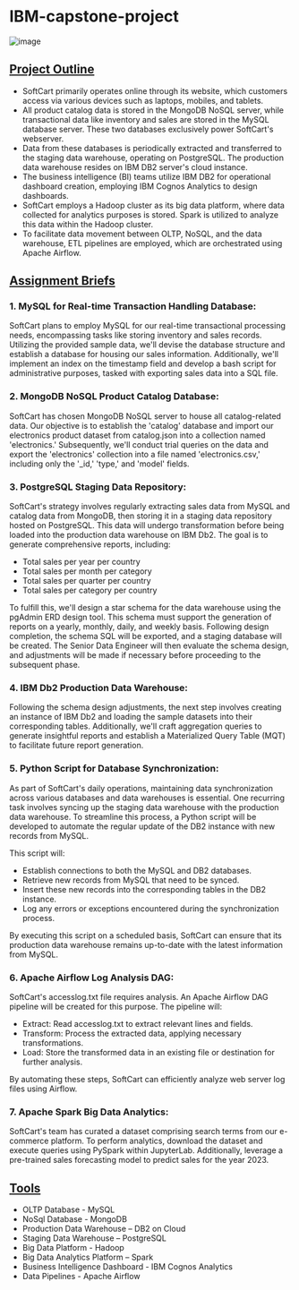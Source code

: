 # IBM-capstone-project
![image](https://github.com/hb267/IBM-capstone-project/assets/93075014/392f23a4-a569-4b48-9dc6-af33202dd2e9)

## <u>Project Outline</u>

 * SoftCart primarily operates online through its website, which customers access via various devices such as laptops, mobiles, and tablets.
 * All product catalog data is stored in the MongoDB NoSQL server, while transactional data like inventory and sales are stored in the MySQL database server. These two databases exclusively power SoftCart's webserver.
 * Data from these databases is periodically extracted and transferred to the staging data warehouse, operating on PostgreSQL. The production data warehouse resides on IBM DB2 server's cloud instance.
 * The business intelligence (BI) teams utilize IBM DB2 for operational dashboard creation, employing IBM Cognos Analytics to design dashboards.
 * SoftCart employs a Hadoop cluster as its big data platform, where data collected for analytics purposes is stored. Spark is utilized to analyze this data within the Hadoop cluster.
 * To facilitate data movement between OLTP, NoSQL, and the data warehouse, ETL pipelines are employed, which are orchestrated using Apache Airflow.

 ## <u>Assignment Briefs</u>

### 1. MySQL for Real-time Transaction Handling Database:
    
SoftCart plans to employ MySQL for our real-time transactional processing needs, encompassing tasks like storing inventory and sales records. Utilizing the provided sample data, we'll devise the database structure and establish a database for housing our sales information. Additionally, we'll implement an index on the timestamp field and develop a bash script for administrative purposes, tasked with exporting sales data into a SQL file.

### 2. MongoDB NoSQL Product Catalog Database:

SoftCart has chosen MongoDB NoSQL server to house all catalog-related data. Our objective is to establish the 'catalog' database and import our electronics product dataset from catalog.json into a collection named 'electronics.' Subsequently, we'll conduct trial queries on the data and export the 'electronics' collection into a file named 'electronics.csv,' including only the '_id,' 'type,' and 'model' fields.

### 3. PostgreSQL Staging Data Repository:

SoftCart's strategy involves regularly extracting sales data from MySQL and catalog data from MongoDB, then storing it in a staging data repository hosted on PostgreSQL. This data will undergo transformation before being loaded into the production data warehouse on IBM Db2. The goal is to generate comprehensive reports, including:

 * Total sales per year per country
 * Total sales per month per category
 * Total sales per quarter per country
 * Total sales per category per country

To fulfill this, we'll design a star schema for the data warehouse using the pgAdmin ERD design tool. This schema must support the generation of reports on a yearly, monthly, daily, and weekly basis. Following design completion, the schema SQL will be exported, and a staging database will be created. The Senior Data Engineer will then evaluate the schema design, and adjustments will be made if necessary before proceeding to the subsequent phase.

### 4. IBM Db2 Production Data Warehouse:

Following the schema design adjustments, the next step involves creating an instance of IBM Db2 and loading the sample datasets into their corresponding tables. Additionally, we'll craft aggregation queries to generate insightful reports and establish a Materialized Query Table (MQT) to facilitate future report generation.

### 5. Python Script for Database Synchronization:

As part of SoftCart's daily operations, maintaining data synchronization across various databases and data warehouses is essential. One recurring task involves syncing up the staging data warehouse with the production data warehouse. To streamline this process, a Python script will be developed to automate the regular update of the DB2 instance with new records from MySQL.

This script will:

 * Establish connections to both the MySQL and DB2 databases.
 * Retrieve new records from MySQL that need to be synced.
 * Insert these new records into the corresponding tables in the DB2 instance.
 * Log any errors or exceptions encountered during the synchronization process.

By executing this script on a scheduled basis, SoftCart can ensure that its production data warehouse remains up-to-date with the latest information from MySQL.

### 6. Apache Airflow Log Analysis DAG:

SoftCart's accesslog.txt file requires analysis. An Apache Airflow DAG pipeline will be created for this purpose. The pipeline will:

 * Extract: Read accesslog.txt to extract relevant lines and fields.
 * Transform: Process the extracted data, applying necessary transformations.
 * Load: Store the transformed data in an existing file or destination for further analysis.

By automating these steps, SoftCart can efficiently analyze web server log files using Airflow.

### 7. Apache Spark Big Data Analytics:

SoftCart's team has curated a dataset comprising search terms from our e-commerce platform. To perform analytics, download the dataset and execute queries using PySpark within JupyterLab. Additionally, leverage a pre-trained sales forecasting model to predict sales for the year 2023.

 ## <u>Tools</u>

 * OLTP Database - MySQL
 * NoSql Database - MongoDB
 * Production Data Warehouse – DB2 on Cloud
 * Staging Data Warehouse – PostgreSQL
 * Big Data Platform - Hadoop
 * Big Data Analytics Platform – Spark
 * Business Intelligence Dashboard - IBM Cognos Analytics
 * Data Pipelines - Apache Airflow






   

